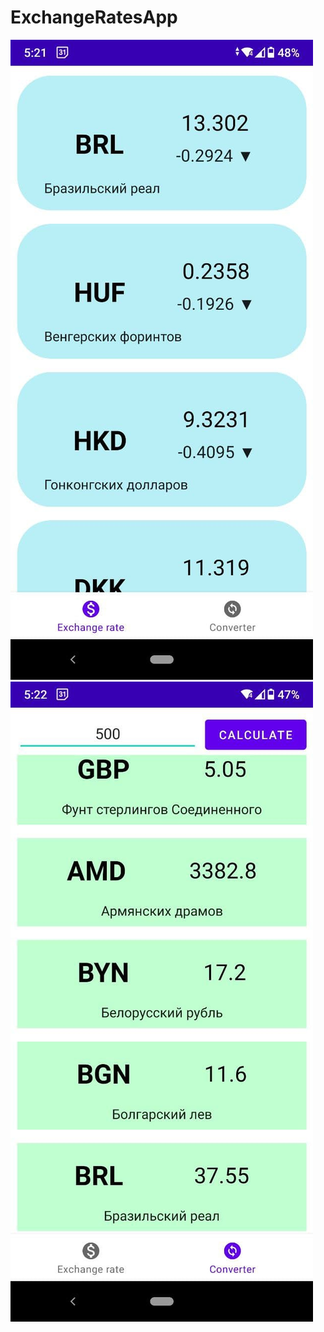 # ExchangeRatesApp
![First screem with currency](img/photo_2021-10-05_17-31-15.jpg) ![Second screem with converter](img/photo_2021-10-05_17-31-12.jpg)

